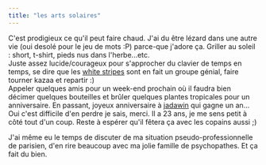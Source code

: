 ```yaml
---
title: "les arts solaires"
---
```


C'est prodigieux ce qu'il peut faire chaud. J'ai du être lézard dans une autre
vie (oui desolé pour le jeu de mots :P) parce-que j'adore ça. Griller au
soleil : short, t-shirt, pieds nus dans l'herbe...etc.  
Juste assez lucide/courageux pour s'approcher du clavier de temps en temps, se
dire que les [white stripes](http://www.whitestripes.com) sont en fait un
groupe génial, faire tourner kazaa et repartir :)  
Appeler quelques amis pour un week-end prochain où il faudra bien décimer
quelques bouteilles et brûler quelques plantes tropicales pour un
anniversaire. En passant, joyeux anniversaire à
[jadawin](http://tuxaco.ath.cx) qui gagne un an... Oui c'est difficile d'en
perdre je sais, merci. Il a 23 ans, je me sens petit à côté tout d'un coup.
Reste à espérer qu'il fêtera ça avec les copains aussi ;)

J'ai même eu le temps de discuter de ma situation pseudo-professionnelle de
parisien, d'en rire beaucoup avec ma jolie famille de psychopathes. Et ça fait
du bien.

